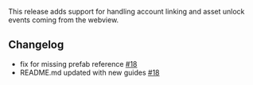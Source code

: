 This release adds support for handling account linking and asset unlock events coming from the webview.

## Changelog

- fix for missing prefab reference [#18](https://github.com/readyplayerme/rpm-unity-sdk-webview/pull/18)
- README.md updated with new guides [#18](https://github.com/readyplayerme/rpm-unity-sdk-webview/pull/18)
